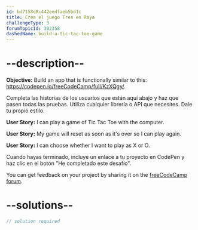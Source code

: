 ```yaml
---
id: bd7158d8c442eedfaeb5bd1c
title: Crea el juego Tres en Raya
challengeType: 3
forumTopicId: 302358
dashedName: build-a-tic-tac-toe-game
---
```


# --description--

**Objective:** Build an app that is functionally similar to this: <a href="https://codepen.io/freeCodeCamp/full/KzXQgy/" target="_blank" rel="noopener noreferrer nofollow">https://codepen.io/freeCodeCamp/full/KzXQgy/</a>.

Completa las historias de los usuarios que están aquí abajo y haz que pasen todas las pruebas. Utiliza cualquier librería o API que necesites. Dale tu propio estilo.

**User Story:** I can play a game of Tic Tac Toe with the computer.

**User Story:** My game will reset as soon as it's over so I can play again.

**User Story:** I can choose whether I want to play as X or O.

Cuando hayas terminado, incluye un enlace a tu proyecto en CodePen y haz clic en el botón "He completado este desafío".

You can get feedback on your project by sharing it on the <a href="https://forum.freecodecamp.org/c/project-feedback/409" target="_blank" rel="noopener noreferrer nofollow">freeCodeCamp forum</a>.

# --solutions--

```js
// solution required
```

